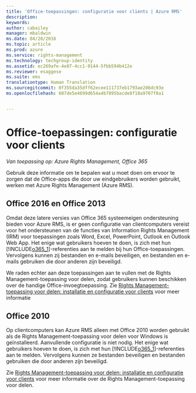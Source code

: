 ```yaml
---
title: 'Office-toepassingen: configuratie voor clients | Azure RMS'
description: 
keywords: 
author: cabailey
manager: mbaldwin
ms.date: 04/28/2016
ms.topic: article
ms.prod: azure
ms.service: rights-management
ms.technology: techgroup-identity
ms.assetid: ec269afe-4e87-4cc1-9144-5fbb594b412e
ms.reviewer: esaggese
ms.suite: ems
translationtype: Human Translation
ms.sourcegitcommit: 0f355da35dff62ecee111737eb1793ae286dc93e
ms.openlocfilehash: 607de5e4699d654a4b7895bacde8f18a9707f8a1


---
```


# Office-toepassingen: configuratie voor clients

*Van toepassing op: Azure Rights Management, Office 365*


Gebruik deze informatie om te bepalen wat u moet doen om ervoor te zorgen dat de Office-apps die door uw eindgebruikers worden gebruikt, werken met Azure Rights Management (Azure RMS).

## Office 2016 en Office 2013
Omdat deze latere versies van Office 365 systeemeigen ondersteuning bieden voor Azure RMS, is er geen configuratie van clientcomputers vereist voor het ondersteunen van de functies van Information Rights Management (IRM) voor toepassingen zoals Word, Excel, PowerPoint, Outlook en Outlook Web App. Het enige wat gebruikers hoeven te doen, is zich met hun [!INCLUDE[o365_1](../includes/o365_1_md.md)]-referenties aan te melden bij hun Office-toepassingen. Vervolgens kunnen zij bestanden en e-mails beveiligen, en bestanden en e-mails gebruiken die door anderen zijn beveiligd.

We raden echter aan deze toepassingen aan te vullen met de Rights Management-toepassing voor delen, zodat gebruikers kunnen beschikken over de handige Office-invoegtoepassing. Zie [Rights Management-toepassing voor delen: installatie en configuratie voor clients](configure-sharing-app.md) voor meer informatie

## Office 2010
Op clientcomputers kan Azure RMS alleen met Office 2010 worden gebruikt als de Rights Management-toepassing voor delen voor Windows is geïnstalleerd. Aanvullende configuratie is niet nodig. Het enige wat gebruikers hoeven te doen, is zich met hun [!INCLUDE[o365_1](../includes/o365_1_md.md)]-referenties aan te melden. Vervolgens kunnen ze bestanden beveiligen en bestanden gebruiken die door anderen zijn beveiligd.

Zie [Rights Management-toepassing voor delen: installatie en configuratie voor clients](configure-sharing-app.md) voor meer informatie over de Rights Management-toepassing voor delen.




<!--HONumber=Jul16_HO3-->


